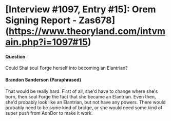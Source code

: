 # [Interview #1097, Entry #15]: Orem Signing Report - Zas678](https://www.theoryland.com/intvmain.php?i=1097#15)

#### Question

Could Shai soul Forge herself into becoming an Elantrian?

#### Brandon Sanderson (Paraphrased)

That would be really hard. First of all, she'd have to change where she's born, then soul Forge the fact that she became an Elantrian. Even then, she'd probably look like an Elantrian, but not have any powers. There would probably need to be some kind of bridge, or she would need some kind of super push from AonDor to make it work.

